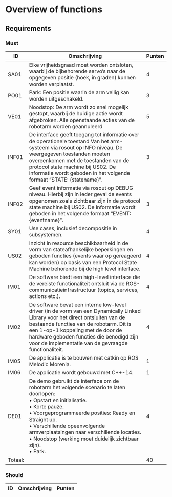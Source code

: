 # Overview of functions
## Requirements
### Must
|ID|Omschrijving|Punten|
|---|---|---|
|SA01|Elke vrijheidsgraad moet worden ontsloten, waarbij de bijbehorende servo’s naar de opgegeven positie (hoek, in graden) kunnen worden verplaatst.|4|
|PO01|Park: Een positie waarin de arm veilig kan worden uitgeschakeld.|3|
|VE01|Noodstop: De arm wordt zo snel mogelijk gestopt, waarbij de huidige actie wordt afgebroken. Alle openstaande acties van de robotarm worden geannuleerd|5|
|INF01|De interface geeft toegang tot informatie over de operationele toestand Van het arm-systeem via rosout op INFO niveau. De weergegeven toestanden moeten overeenkomen met de toestanden van de protocol state machine bij US02. De informatie wordt geboden in het volgende formaat “STATE: {statename}”.|3|
|INF02|Geef event informatie via rosout op DEBUG niveau. Hierbij zijn in ieder geval de events opgenomen zoals zichtbaar zijn in de protocol state machine bij US02. De informatie wordt geboden in het volgende formaat “EVENT: {eventname}”.|3|
|SY01|Use cases, inclusief decompositie in subsystemen.|4|
|US02|Inzicht in resource beschikbaarheid in de vorm van stateafhankelijke beperkingen en geboden functies (events waar op gereageerd kan worden) op basis van een Protocol State Machine behorende bij de high level interface.|4|
|IM01|De software biedt een high-level interface die de vereiste functionaliteit ontsluit via de ROS-communicatieinfrastructuur (topics, services, actions etc.).|4|
|IM02|De software bevat een interne low-level driver (in de vorm van een Dynamically Linked Library voor het direct ontsluiten van de bestaande functies van de robotarm. Dit is een 1-op-1 koppeling met de door de hardware geboden functies die benodigd zijn voor de implementatie van de gevraagde functionaliteit.|4|
|IM05|De applicatie is te bouwen met catkin op ROS Melodic Morenia.|1|
|IM06|De applicatie wordt gebouwd met C++-14.|1|
|DE01|De demo gebruikt de interface om de robotarm het volgende scenario te laten doorlopen: <br>• Opstart en initialisatie.<br>• Korte pauze.<br>• Voorgeprogrammeerde posities: Ready en Straight up.<br>• Verschillende opeenvolgende armverplaatsingen naar verschillende locaties.<br>• Noodstop (werking moet duidelijk zichtbaar zijn).<br>• Park.|4|
|Totaal:||40|
### Should
|ID|Omschrijving|Punten|
|---|---|---|